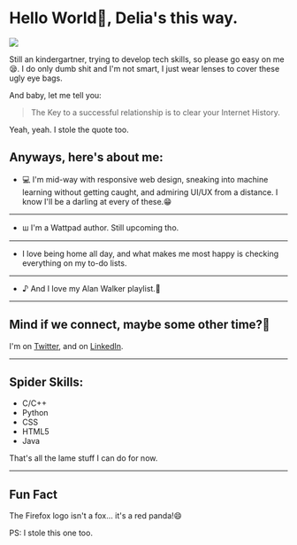 # Hello World👋, Delia's this way.
![](https://github.com/de-lia/deliaayoko/blob/main/a2dc9668f2cf170fe3efeb263128b0e7.gif)

Still an kindergartner, trying to develop tech skills, so please go easy on me😪. I do only dumb shit and I'm not smart, I just wear lenses to cover these ugly eye bags.

And baby, let me tell you:

> The Key to a successful relationship is to clear your Internet History.

Yeah, yeah. I stole the quote too.

## Anyways, here's about me:
* 💻 I'm mid-way with responsive web design, sneaking into machine learning without getting caught, and admiring UI/UX from a distance. I know I'll be a darling at every of these.😁
*********************
* ꟺ I'm a Wattpad author. Still upcoming tho.
*********************
* I love being home all day, and what makes me most happy is checking everything on my to-do lists.
*********************
* ♪ And I love my Alan Walker playlist.💆
***************

## Mind if we connect, maybe some other time?💁
I'm on [Twitter](https://twitter.com/delia_ayoko), and on [LinkedIn](https://www.linkedin.com/in/delia-ayoko-725469226/).
**************************
## Spider Skills:
* C/C++
* Python
* CSS
* HTML5
* Java

That's all the lame stuff I can do for now.
******
## Fun Fact
The Firefox logo isn't a fox… it's a red panda!😄

  PS: I stole this one too.
